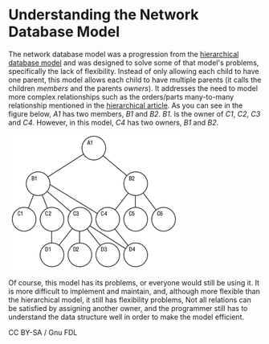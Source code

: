 # Understanding the Network Database Model

The network database model was a progression from the [hierarchical database model](understanding-the-hierarchical-database-model.md) and was designed to solve some of that model's problems, specifically the lack of flexibility. Instead of only allowing each child to have one parent, this model allows each child to have multiple parents (it calls the children _members_ and the parents _owners_). It addresses the need to model more complex relationships such as the orders/parts many-to-many relationship mentioned in the [hierarchical article](understanding-the-hierarchical-database-model.md). As you can see in the figure below, _A1_ has two members, _B1_ and _B2_. _B1._ is the owner of _C1_, _C2_, _C3_ and _C4_. However, in this model, _C4_ has two owners, _B1_ and _B2_.

![network\_model](../../.gitbook/assets/understanding-the-network-database-model/+image/network_model.png)

Of course, this model has its problems, or everyone would still be using it. It is more difficult to implement and maintain, and, although more flexible than the hierarchical model, it still has flexibility problems, Not all relations can be satisfied by assigning another owner, and the programmer still has to understand the data structure well in order to make the model efficient.

CC BY-SA / Gnu FDL
